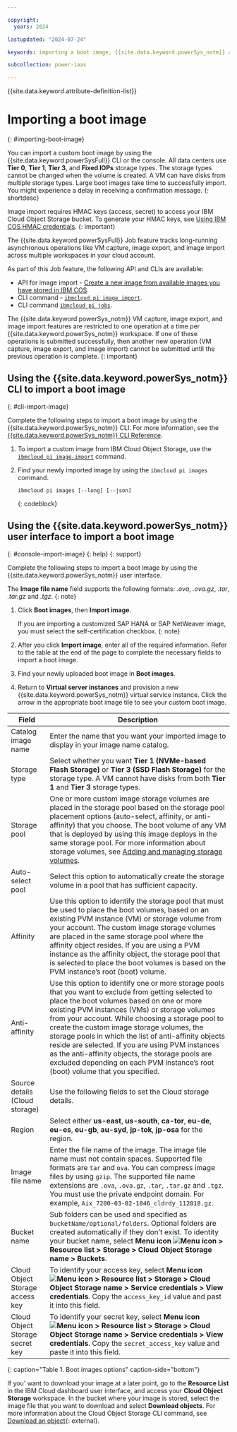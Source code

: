 ```yaml
---

copyright:
  years: 2024

lastupdated: "2024-07-24"

keywords: importing a boot image, {{site.data.keyword.powerSys_notm}} as a service, private cloud, terminology, video, how-to, boot image, import, upload boot image, storage types, regions, tier 1, tier 3, ssd, nvme

subcollection: power-iaas

---
```


{{site.data.keyword.attribute-definition-list}}

# Importing a boot image
{: #importing-boot-image}




You can import a custom boot image by using the {{site.data.keyword.powerSysFull}} CLI or the console. All data centers use **Tier 0**, **Tier 1**, **Tier 3**, and **Fixed IOPs** storage types. The storage types cannot be changed when the volume is created. A VM can have disks from multiple storage types. Large boot images take time to successfully import. You might experience a delay in receiving a confirmation message.
{: shortdesc}

Image import requires HMAC keys (access, secret) to access your IBM Cloud Object Storage bucket. To generate your HMAC keys, see [Using IBM COS HMAC credentials](/docs/cloud-object-storage?topic=cloud-object-storage-uhc-hmac-credentials-main).
{: important}

The {{site.data.keyword.powerSysFull}} Job feature tracks long-running asynchronous operations like VM capture, image export, and image import across multiple workspaces in your cloud account.

As part of this Job feature, the following API and CLIs are available:
- API for image import - [Create a new image from available images you have stored in IBM COS](/apidocs/power-cloud#pcloud-v1-cloudinstances-cosimages-post).
- CLI command - [`ibmcloud pi image import`](/docs/power-iaas-cli-plugin?topic=power-iaas-cli-plugin-power-iaas-cli-reference-v1#ibmcloud-pi-image-import).
- CLI command [`ibmcloud pi jobs`](/docs/power-iaas-cli-plugin?topic=power-iaas-cli-plugin-power-iaas-cli-reference-v1#ibmcloud-pi-job).

The {{site.data.keyword.powerSys_notm}} VM capture, image export, and image import features are restricted to one operation at a time per {{site.data.keyword.powerSys_notm}} workspace. If one of these operations is submitted successfully, then another new operation (VM capture, image export, and image import) cannot be submitted until the previous operation is complete.
{: important}

## Using the {{site.data.keyword.powerSys_notm}} CLI to import a boot image
{: #cli-import-image}

Complete the following steps to import a boot image by using the {{site.data.keyword.powerSys_notm}} CLI. For more information, see the [{{site.data.keyword.powerSys_notm}} CLI Reference](/docs/power-iaas-cli-plugin?topic=power-iaas-cli-plugin-power-iaas-cli-reference).

1. To import a custom image from IBM Cloud Object Storage, use the [`ibmcloud pi image-import`](/docs/power-iaas-cli-plugin?topic=power-iaas-cli-plugin-power-iaas-cli-reference#ibmcloud-pi-image-import) command.

2. Find your newly imported image by using the `ibmcloud pi images` command.

    ```shell
    ibmcloud pi images [--long] [--json]
    ```
    {: codeblock}







## Using the {{site.data.keyword.powerSys_notm}} user interface to import a boot image
{: #console-import-image}
{: help}
{: support}

Complete the following steps to import a boot image by using the {{site.data.keyword.powerSys_notm}} user interface.

The **Image file name** field supports the following formats: _.ova_, _.ova.gz_, _.tar_, _.tar.gz_ and _.tgz_.
{: note}

1. Click **Boot images**, then **Import image**.



   If you are importing a customized SAP HANA or SAP NetWeaver image, you must select the self-certification checkbox.
   {: note}

2. After you click **Import image**, enter all of the required information. Refer to the table at the end of the page to complete the necessary fields to import a boot image.

3. Find your newly uploaded boot image in **Boot images**.

4. Return to **Virtual server instances** and provision a new {{site.data.keyword.powerSys_notm}} virtual service instance. Click the arrow in the appropriate boot image tile to see your custom boot image.




| Field | Description |
| ------| ------------|
| Catalog image name | Enter the name that you want your imported image to display in your image name catalog.|
| Storage type | Select whether you want **Tier 1 (NVMe-based Flash Storage)** or **Tier 3 (SSD Flash Storage)** for the storage type. A VM cannot have disks from both **Tier 1** and **Tier 3** storage types.|
| Storage pool | One or more custom image storage volumes are placed in the storage pool based on the storage pool placement options (auto-select, affinity, or anti-affinity) that you choose. The boot volume of any VM that is deployed by using this image deploys in the same storage pool. For more information about storage volumes, see [Adding and managing storage volumes](/docs/power-iaas?topic=power-iaas-modifying-instance#modifying-volume-network).|
| Auto-select pool | Select this option to automatically create the storage volume in a pool that has sufficient capacity. |
| Affinity | Use this option to identify the storage pool that must be used to place the boot volumes, based on an existing PVM instance (VM) or storage volume from your account. The custom image storage volumes are placed in the same storage pool where the affinity object resides. If you are using a PVM instance as the affinity object, the storage pool that is selected to place the boot volumes is based on the PVM instance’s root (boot) volume. |
| Anti-affinity | Use this option to identify one or more storage pools that you want to exclude from getting selected to place the boot volumes based on one or more existing PVM instances (VMs) or storage volumes from your account. While choosing a storage pool to create the custom image storage volumes, the storage pools in which the list of anti-affinity objects reside are selected. If you are using PVM instances as the anti-affinity objects, the storage pools are excluded depending on each PVM instance’s root (boot) volume that you specified. |
| Source details (Cloud storage) | Use the following fields to set the Cloud storage details.|
| Region | Select either **us-east**, **us-south**, **ca-tor**, **eu-de**, **eu-es**, **eu-gb**, **au-syd**, **jp-tok**, **jp-osa** for the region.|
| Image file name | Enter the file name of the image. The image file name must not contain spaces. Supported file formats are `tar` and `ova`. You can compress image files by using `gzip`. The supported file name extensions are `.ova`, `.ova.gz`, `.tar`, `.tar.gz` and `.tgz`. You must use the private endpoint domain. For example, `Aix_7200-03-02-1846_cldrdy_112018.gz`.
| Bucket name | Sub folders can be used and specified as `bucketName/optional/folders`. Optional folders are created automatically if they don’t exist. To identity your bucket name, select **Menu icon ![Menu icon](../icons/icon_hamburger.svg "Menu icon") > Resource list > Storage > Cloud Object Storage name > Buckets**. |
| Cloud Object Storage access key | To identify your access key, select **Menu icon ![Menu icon](../icons/icon_hamburger.svg "Menu icon") > Resource list > Storage > Cloud Object Storage name > Service credentials > View credentials**. Copy the `access_key_id` value and past it into this field.|
| Cloud Object Storage secret key | To identify your secret key, select **Menu icon ![Menu icon](../icons/icon_hamburger.svg "Menu icon") > Resource list > Storage > Cloud Object Storage name > Service credentials > View credentials**. Copy the `secret_access_key` value and paste it into this field.|
{: caption="Table 1. Boot images options" caption-side="bottom"}


If you' want to download your image at a later point, go to the **Resource List** in the IBM Cloud dashboard user interface, and access your **Cloud Object Storage** workspace. In the bucket where your image is stored, select the image file that you want to download and select **Download objects**. For more information about the Cloud Object Storage CLI command, see [Download an object](https://cloud.ibm.com/docs/cloud-object-storage-cli-plugin?topic=cloud-object-storage-cli-plugin-ic-cos-cli#ic-download-object){: external}.
